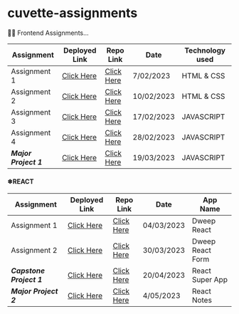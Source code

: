 
#  cuvette-assignments

👩‍💻 Frontend Assignments...

| Assignment             |  Deployed Link      | Repo Link   |Date                 |  Technology used                                      |
| ----------------- | ------------------ | ------------------ |------------------------------------------------------------------ |------------------ |
| Assignment 1 | [Click Here](https://cuvette-assignments.vercel.app/) | [Click Here](https://github.com/AnkitaMalik22/cuvette-assignments/tree/master/assignment1) | 7/02/2023 | HTML & CSS
| Assignment 2 | [Click Here](https://cuvette-assignment-2.vercel.app/)  | [Click Here](https://github.com/AnkitaMalik22/cuvette-assignments/tree/master/assignment2) | 10/02/2023 | HTML & CSS
| Assignment 3 | [Click Here](https://cuvette-assignments-3.vercel.app/) | [Click Here](https://github.com/AnkitaMalik22/cuvette-assignments/tree/master/assignment3) | 17/02/2023 | JAVASCRIPT
| Assignment 4 | [Click Here](https://timer-app-ankitamalik22.vercel.app/)  | [Click Here](https://github.com/AnkitaMalik22/timer-app) | 28/02/2023 | JAVASCRIPT
| ***Major Project 1*** | [Click Here](https://stone-paper-scissor-alpha.vercel.app/)  | [Click Here](https://github.com/AnkitaMalik22/Stone-Paper-Scissor) | 19/03/2023 | JAVASCRIPT

#### ❄REACT 
| Assignment             |  Deployed Link      | Repo Link   |Date                 |  App Name                                      |
| ----------------- | ------------------ | ------------------ |------------------------------------------------------------------ |------------------ |
| Assignment 1 | [Click Here](https://react-assignment-1-xi.vercel.app/)  | [Click Here](https://github.com/AnkitaMalik22/react-assignment-1) | 04/03/2023 | Dweep React
| Assignment 2 | [Click Here](https://react-assignment-2-delta.vercel.app/)  | [Click Here](https://github.com/AnkitaMalik22/react-form) | 30/03/2023 | Dweep React Form
| ***Capstone Project 1*** | [Click Here](https://super-app-react.vercel.app/)  | [Click Here](https://github.com/AnkitaMalik22/react-super-app) | 20/04/2023 | React Super App
| ***Major Project 2*** | [Click Here](https://react-notes-ankitamalik22.vercel.app/)  | [Click Here](https://github.com/AnkitaMalik22/react-notes) | 4/05/2023 | React Notes



